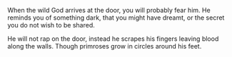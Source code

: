 When the wild God arrives at the door, you will probably fear him.
He reminds you of something dark, that you might have dreamt,
or the secret you do not wish to be shared.

He will not rap on the door,
instead he scrapes his fingers leaving blood along the walls.
Though primroses grow in circles around his feet.